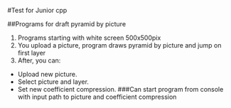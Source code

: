 #Test for Junior cpp

##Programs for draft pyramid by picture

1. Programs starting with white screen 500x500pix
2. You upload a picture, program draws pyramid by picture and jump on first layer
3. After, you can:
 * Upload new picture.
 * Select picture and layer.
 * Set new coefficient compression.
###Can start program from console with input path to picture and coefficient compression